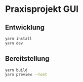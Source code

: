 # Praxisprojekt GUI

## Entwicklung

```bash
yarn install
yarn dev
```

## Bereitstellung

```bash
yarn build
yarn preview --host
```
